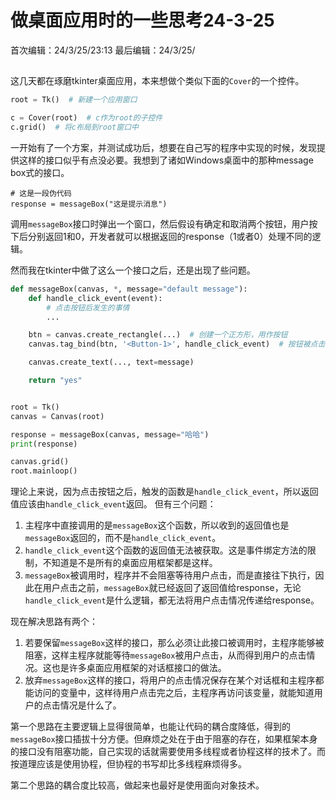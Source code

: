 # 做桌面应用时的一些思考24-3-25
首次编辑：24/3/25/23:13
最后编辑：24/3/25/

## 
这几天都在琢磨tkinter桌面应用，本来想做个类似下面的`Cover`的一个控件。
```python
root = Tk()  # 新建一个应用窗口

c = Cover(root)  # c作为root的子控件
c.grid()  # 将c布局到root窗口中
```
一开始有了一个方案，并测试成功后，想要在自己写的程序中实现的时候，发现提供这样的接口似乎有点没必要。我想到了诸如Windows桌面中的那种message box式的接口。
```
# 这是一段伪代码
response = messageBox("这是提示消息")
```
调用`messageBox`接口时弹出一个窗口，然后假设有确定和取消两个按钮，用户按下后分别返回1和0，开发者就可以根据返回的response（1或者0）处理不同的逻辑。

然而我在tkinter中做了这么一个接口之后，还是出现了些问题。
```python
def messageBox(canvas, *, message="default message"):
	def handle_click_event(event):
		# 点击按钮后发生的事情
		...

	btn = canvas.create_rectangle(...)  # 创建一个正方形，用作按钮
	canvas.tag_bind(btn, '<Button-1>', handle_click_event)  # 按钮被点击时，触发handle_click_event

	canvas.create_text(..., text=message)

	return "yes"


root = Tk()
canvas = Canvas(root)

response = messageBox(canvas, message="哈哈")
print(response)

canvas.grid()
root.mainloop()
```
理论上来说，因为点击按钮之后，触发的函数是`handle_click_event`，所以返回值应该由`handle_click_event`返回。
但有三个问题：
1. 主程序中直接调用的是`messageBox`这个函数，所以收到的返回值也是`messageBox`返回的，而不是`handle_click_event`。
2. `handle_click_event`这个函数的返回值无法被获取。这是事件绑定方法的限制，不知道是不是所有的桌面应用框架都是这样。
3. `messageBox`被调用时，程序并不会阻塞等待用户点击，而是直接往下执行，因此在用户点击之前，`messageBox`就已经返回了返回值给response，无论`handle_click_event`是什么逻辑，都无法将用户点击情况传递给response。

现在解决思路有两个：
1. 若要保留`messageBox`这样的接口，那么必须让此接口被调用时，主程序能够被阻塞，这样主程序就能等待`messageBox`被用户点击，从而得到用户的点击情况。这也是许多桌面应用框架的对话框接口的做法。
2. 放弃`messageBox`这样的接口，将用户的点击情况保存在某个对话框和主程序都能访问的变量中，这样待用户点击完之后，主程序再访问该变量，就能知道用户的点击情况是什么了。

第一个思路在主要逻辑上显得很简单，也能让代码的耦合度降低，得到的`messageBox`接口插拔十分方便。但麻烦之处在于由于阻塞的存在，如果框架本身的接口没有阻塞功能，自己实现的话就需要使用多线程或者协程这样的技术了。而按道理应该是使用协程，但协程的书写却比多线程麻烦得多。

第二个思路的耦合度比较高，做起来也最好是使用面向对象技术。